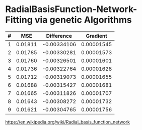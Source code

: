 # RadialBasisFunction-Network-Fitting via genetic Algorithms


\# |	MSE	|	Difference |	Gradient
---|------|------------|----------
1	| 0.01811 |	-0.00334106	| 0.00001545
2	| 0.01785 |	-0.00330281	| 0.00001573
3	| 0.01760 |	-0.00326501	| 0.00001601
4	| 0.01736 |	-0.00322764	| 0.00001628
5	| 0.01712 |	-0.00319073	| 0.00001655
6	| 0.01688 |	-0.00315427	| 0.00001681
7	| 0.01665 |	-0.00311826	| 0.00001707
8	| 0.01643 |	-0.00308272	| 0.00001732
9	| 0.01621 |	-0.00304765	| 0.00001756



https://en.wikipedia.org/wiki/Radial_basis_function_network
